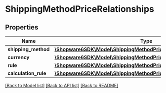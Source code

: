 # ShippingMethodPriceRelationships

## Properties
Name | Type | Description | Notes
------------ | ------------- | ------------- | -------------
**shipping_method** | [**\Shopware6SDK\Model\ShippingMethodPriceRelationshipsShippingMethod**](ShippingMethodPriceRelationshipsShippingMethod.md) |  | [optional] 
**currency** | [**\Shopware6SDK\Model\ShippingMethodPriceRelationshipsCurrency**](ShippingMethodPriceRelationshipsCurrency.md) |  | [optional] 
**rule** | [**\Shopware6SDK\Model\ShippingMethodPriceRelationshipsRule**](ShippingMethodPriceRelationshipsRule.md) |  | [optional] 
**calculation_rule** | [**\Shopware6SDK\Model\ShippingMethodPriceRelationshipsCalculationRule**](ShippingMethodPriceRelationshipsCalculationRule.md) |  | [optional] 

[[Back to Model list]](../../README.md#documentation-for-models) [[Back to API list]](../../README.md#documentation-for-api-endpoints) [[Back to README]](../../README.md)

